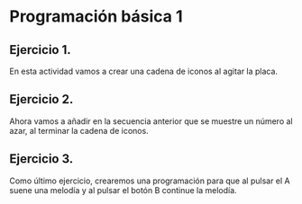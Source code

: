 # Programación básica 1

## Ejercicio 1.

En esta actividad vamos a crear una cadena de iconos al agitar la placa.

## Ejercicio 2.

Ahora vamos a añadir en la secuencia anterior que se muestre un número al azar, al terminar la cadena de iconos.

## Ejercicio 3.

Como último ejercicio, crearemos una programación para que al pulsar el A suene una melodía y al pulsar el botón B continue la melodía.
